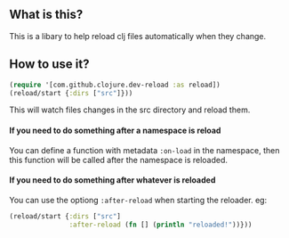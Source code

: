 ## What is this?
This is a libary to help reload clj files automatically when they change.

## How to use it?
```clojure
(require '[com.github.clojure.dev-reload :as reload])
(reload/start {:dirs ["src"]}))
```
This will watch files changes in the src directory and reload them.
#### If you need to do something after a namespace is reload
You can define a function with metadata `:on-load` in the namespace, then this function will be called after the namespace is reloaded.

#### If you need to do something after whatever is reloaded
You can use the optiong `:after-reload` when starting the reloader. eg:
```clojure
(reload/start {:dirs ["src"]
               :after-reload (fn [] (println "reloaded!"))}))
```